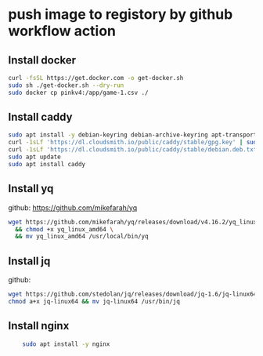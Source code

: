 # push image to registory by github workflow action

## Install docker
```bash
curl -fsSL https://get.docker.com -o get-docker.sh
sudo sh ./get-docker.sh --dry-run
sudo docker cp pinkv4:/app/game-1.csv ./
```
## Install caddy
```bash
sudo apt install -y debian-keyring debian-archive-keyring apt-transport-https curl
curl -1sLf 'https://dl.cloudsmith.io/public/caddy/stable/gpg.key' | sudo gpg --dearmor -o /usr/share/keyrings/caddy-stable-archive-keyring.gpg
curl -1sLf 'https://dl.cloudsmith.io/public/caddy/stable/debian.deb.txt' | sudo tee /etc/apt/sources.list.d/caddy-stable.list
sudo apt update
sudo apt install caddy
```

## Install yq 
github: https://github.com/mikefarah/yq
```bash 
wget https://github.com/mikefarah/yq/releases/download/v4.16.2/yq_linux_amd64 \
  && chmod +x yq_linux_amd64 \
  && mv yq_linux_amd64 /usr/local/bin/yq
```
## Install jq
github: 
```bash
wget https://github.com/stedolan/jq/releases/download/jq-1.6/jq-linux64
chmod a+x jq-linux64 && mv jq-linux64 /usr/bin/jq
```

## Install nginx
```bash
    sudo apt install -y nginx
```